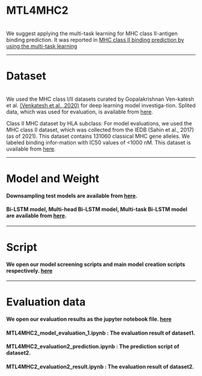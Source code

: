 # MTL4MHC2 
 \
We suggest applying the multi-task learning for MHC class II-antigen binding prediction. It was reported in [MHC class II binding prediction by using the multi-task learning](URL)

---


# Dataset 
 \
We used the MHC class I/II datasets curated by Gopalakrishnan Ven-katesh et al. [(Venkatesh et al., 2020)](https://github.com/gopuvenkat/MHCAttnNet) for deep learning model investiga-tion. Splited data, which was used for evaluation, is available from [here](https://bioinformatics.riken.jp/MTL4MHC2/evaluation_dataset_5cross/).
 
Class II MHC dataset by HLA subclass: For model evaluations, we used the MHC class II dataset, which was collected from the IEDB (Sahin et al., 2017) (as of 2021). This dataset contains 131060 classical MHC gene alleles. We labeled binding infor-mation with IC50 values of <1000 nM. This dataset is uvailable from [here](https://bioinformatics.riken.jp/MTL4MHC2/evaluation_dataset_IEDB/).

---

# Model and Weight 
 
#### Downsampling test models are available from [here](https://bioinformatics.riken.jp/MTL4MHC2/model/downsampling/). 
 
#### Bi-LSTM model, Multi-head Bi-LSTM model, Multi-task Bi-LSTM model are available from [here](https://bioinformatics.riken.jp/MTL4MHC2/model/).
 

---

# Script 

#### We open our model screening  scripts and main model creation scripts respectively. [here](https://github.com/rikenbit/MTL4MHC2/tree/main/script) 


---

# Evaluation data 

#### We open our evaluation results as the jupyter notebook file. [here](https://github.com/rikenbit/MTL4MHC2/tree/main/evaluation_result) 

#### MTL4MHC2_model_evaluation_1.ipynb : The evaluation result of dataset1. 

#### MTL4MHC2_evaluation2_prediction.ipynb : The prediction script of dataset2. 

#### MTL4MHC2_evaluation2_result.ipynb : The evaluation result of dataset2. 








